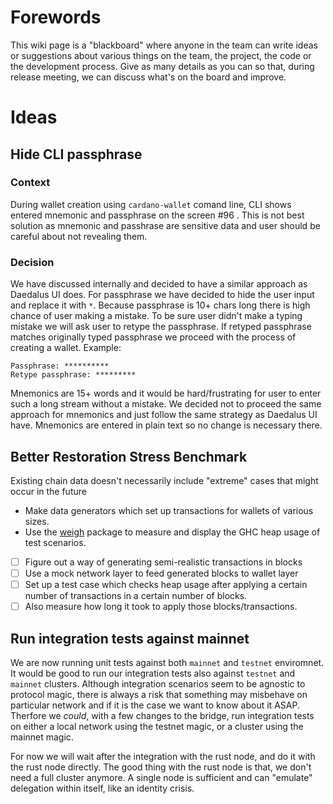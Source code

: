 # Forewords

This wiki page is a "blackboard" where anyone in the team can write ideas or suggestions about various things on the team, the project, the code or the development process. Give as many details as you can so that, during release meeting, we can discuss what's on the board and improve. 

# Ideas

## Hide CLI passphrase

### Context 

During wallet creation using `cardano-wallet` comand line, CLI shows entered mnemonic and passphrase on the screen #96 . This is not best solution as mnemonic and passhrase are sensitive data and user should be careful about not revealing them.

### Decision 

We have discussed internally and decided to have a similar approach as Daedalus UI does. For passphrase we have decided to hide the user input and replace it with `*`. Because passphrase is 10+ chars long there is high chance of user making a mistake. To be sure user didn't make a typing mistake we will ask user to retype the passphrase. If retyped passphrase matches originally typed passphrase we proceed with the process of creating a wallet. Example:
```shell
Passphrase: **********
Retype passphrase: *********
```

Mnemonics are 15+ words and it would be hard/frustrating for user to enter such a long stream without a mistake. We decided not to proceed the same approach for mnemonics and just follow the same strategy as Daedalus UI have. Mnemonics are entered in plain text so no change is necessary there.

## Better Restoration Stress Benchmark

Existing chain data doesn't necessarily include "extreme" cases that might occur in the future

* Make data generators which set up transactions for wallets of various sizes.
* Use the [weigh](https://www.fpcomplete.com/blog/2016/05/weigh-package) package to measure and display the GHC heap usage of test scenarios.

- [ ] Figure out a way of generating semi-realistic transactions in blocks
- [ ] Use a mock network layer to feed generated blocks to wallet layer
- [ ] Set up a test case which checks heap usage after applying a certain number of transactions in a certain number of blocks.
- [ ] Also measure how long it took to apply those blocks/transactions.

## Run integration tests against mainnet

We are now running unit tests against both `mainnet` and `testnet` enviromnet. It would be good to run our integration tests also against `testnet` and `mainnet` clusters. Although integration scenarios seem to be agnostic to protocol magic, there is always a risk that something may misbehave on particular network and if it is the case we want to know about it ASAP. Therfore we _could_, with a few changes to the bridge, run integration tests on either a local network using the testnet magic, or a cluster using the mainnet magic.

For now we will wait after the integration with the rust node, and do it with the rust node directly.
The good thing with the rust node is that, we don't need a full cluster anymore. A single node is sufficient and can "emulate" delegation within itself, like an identity crisis.

